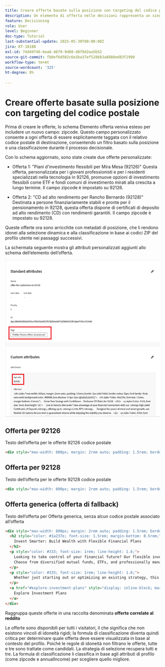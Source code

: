 ```yaml
---
title: Creare offerte basate sulla posizione con targeting del codice postale
description: Un elemento di offerta nelle decisioni rappresenta un singolo contenuto personalizzato, ad esempio un messaggio, un’immagine, una promozione o un consiglio, che può essere consegnato a un utente in base a regole e condizioni definite.
feature: Decisioning
role: User
level: Beginner
doc-type: Tutorial
last-substantial-update: 2025-05-30T00:00:00Z
jira: KT-18188
exl-id: 7dd49746-bea6-4679-9d88-d8f9d2aa5b52
source-git-commit: fb0ef6d502c6e3ba37ef528683a8888ed83f2990
workflow-type: tm+mt
source-wordcount: '325'
ht-degree: 0%

---
```


# Creare offerte basate sulla posizione con targeting del codice postale

Prima di creare le offerte, lo schema Elemento offerta veniva esteso per includere un nuovo campo: zipcode. Questo campo personalizzato consente a ogni offerta di essere esplicitamente taggata con il relativo codice postale di destinazione, consentendo un filtro basato sulla posizione e una classificazione durante il processo decisionale.

Con lo schema aggiornato, sono state create due offerte personalizzate:

* Offerta 1: &quot;Piani d&#39;investimento flessibili per Mira Mesa (92126)&quot;
Questa offerta, personalizzata per i giovani professionisti e per i residenti specializzati nella tecnologia in 92126, promuove opzioni di investimento flessibili come ETF e fondi comuni di investimento mirati alla crescita a lungo termine. Il campo zipcode è impostato su 92126.

* Offerta 2: &quot;CD ad alto rendimento per Rancho Bernardo (92128)&quot;
Destinata a persone finanziariamente stabili e pronte per il pensionamento in 92128, questa offerta dispone di certificati di deposito ad alto rendimento (CD) con rendimenti garantiti. Il campo zipcode è impostato su 92128.

Queste offerte ora sono arricchite con metadati di posizione, che li rendono idonei alla selezione dinamica e alla classificazione in base ai codici ZIP del profilo utente nei passaggi successivi.

La schermata seguente mostra gli attributi personalizzati aggiunti allo schema dell’elemento dell’offerta.

![offerte-metadati](assets/offers-meta-data.png)


## Offerta per 92126

Testo dell’offerta per le offerte 92126 codice postale

```html
<div style="max-width: 600px; margin: 2rem auto; padding: 1.5rem; border: 1px solid #ddd; border-radius: 12px; font-family: Arial, sans-serif; background-color: #f9f9f9; box-shadow: 0 4px 12px rgba(0,0,0,0.05);">   <h2 style="color: #1a237e; font-size: 1.5rem; margin-bottom: 0.5rem;">     Boost Your Financial Game with Smart Investment Options   </h2>   <p style="color: #333; font-size: 1rem; line-height: 1.6;">     In Mira Mesa (92126), ambition meets opportunity. Whether you're building wealth or just getting started, our     <strong>diversified investment plans</strong> — including <strong>tech-focused ETFs</strong> and     <strong>flexible mutual funds</strong> — are designed to grow with your goals.   </p>   <p style="color: #333; font-size: 1rem; line-height: 1.6;">     Enjoy expert guidance, low fees, and strategies built for busy professionals who want more from their money — without the hassle.   </p>   <a href="#start-investing" style="display: inline-block; margin-top: 1rem; background-color: #1a73e8; color: white; padding: 0.75rem 1.25rem; border-radius: 8px; text-decoration: none; font-weight: bold;">     Start Investing Smarter   </a> </div>
```


## Offerta per 92128

Testo dell’offerta per le offerte 92128 codice postale

```html
<div style="max-width: 600px; margin: 2rem auto; padding: 1.5rem; border: 1px solid #ddd; border-radius: 12px; font-family: Arial, sans-serif; background-color: #fdfdfd; box-shadow: 0 4px 12px rgba(0,0,0,0.05);">   <h2 style="color: #1a237e; font-size: 1.5rem; margin-bottom: 0.5rem;">     Grow Your Savings with Confidence – Exclusive CD Rates for 92128   </h2>   <p style="color: #333; font-size: 1rem; line-height: 1.6;">     Live in Rancho Bernardo? Take advantage of your financial momentum with our <strong>high-yield Certificates of Deposit</strong>, offering up to <strong>5.25% APY</strong>.     Designed for peace of mind and smart growth, our flexible CD options let you lock in guaranteed returns while enjoying the stability you deserve.   </p>   <p style="color: #333; font-size: 1rem; line-height: 1.6;">     Whether you're planning retirement or simply securing your future, this offer is tailored for residents like you.   </p>   <a href="#explore-cd-options" style="display: inline-block; margin-top: 1rem; background-color: #1a73e8; color: white; padding: 0.75rem 1.25rem; border-radius: 8px; text-decoration: none; font-weight: bold;">     Explore CD Options   </a> </div>
```

## Offerta generica (offerta di fallback)

Testo dell’offerta per Offerta generica, senza alcun codice postale associato all’offerta

```html
<div style="max-width: 600px; margin: 2rem auto; padding: 1.5rem; border: 1px solid #ddd; border-radius: 12px; font-family: Arial, sans-serif; background-color: #ffffff; box-shadow: 0 4px 12px rgba(0,0,0,0.05);">
  <h2 style="color: #1a237e; font-size: 1.5rem; margin-bottom: 0.5rem;">
    Invest Smarter: Build Wealth with Flexible Financial Plans
  </h2>
  <p style="color: #333; font-size: 1rem; line-height: 1.6;">
    Looking to take control of your financial future? Our flexible investment solutions are designed to meet a wide range of goals — from growing savings to planning for retirement.
    Choose from diversified mutual funds, ETFs, and professionally managed portfolios, all with expert guidance and minimal hassle.
  </p>
  <p style="color: #333; font-size: 1rem; line-height: 1.6;">
    Whether just starting out or optimizing an existing strategy, this offer provides the tools to invest with confidence — no matter where you live.
  </p>
  <a href="#explore-investment-plans" style="display: inline-block; margin-top: 1rem; background-color: #1a73e8; color: white; padding: 0.75rem 1.25rem; border-radius: 8px; text-decoration: none; font-weight: bold;">
    Explore Investment Plans
  </a>
</div>
```

Raggruppa queste offerte in una raccolta denominata **offerte correlate al reddito**

Le offerte sono disponibili per tutti i visitatori, il che significa che non esistono vincoli di idoneità rigidi; la formula di classificazione diventa quindi critica per determinare quale offerta deve essere visualizzata in base al contesto del profilo.
Poiché le regole di idoneità non filtrano le offerte, tutte e tre sono trattate come candidati.
La strategia di selezione recupera tutti e tre.
La formula di classificazione li classifica in base agli attributi di profilo (come zipcode e annualIncome) per scegliere quello migliore.
